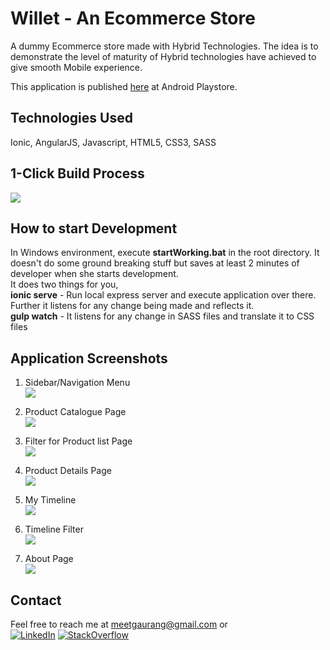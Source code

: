 # Willet - An Ecommerce Store
A dummy Ecommerce store made with Hybrid Technologies. The idea is to demonstrate the level of maturity of Hybrid technologies have achieved to give smooth Mobile experience.

This application is published [here](https://play.google.com/store/apps/details?id=com.ionicframework.willet831023&hl=en) at Android Playstore.

## Technologies Used
Ionic, AngularJS, Javascript, HTML5, CSS3, SASS

## 1-Click Build Process  
![](../master/docs/build_diagrams/willet-build-process.png)

## How to start Development  
In Windows environment, execute **startWorking.bat** in the root directory. It doesn't do some ground breaking stuff but saves at least 2 minutes of developer when she starts development.  
It does two things for you,  
**ionic serve** - Run local express server and execute application over there. Further it listens for any change being made and reflects it.  
**gulp watch** - It listens for any change in SASS files and translate it to CSS files  

## Application Screenshots
1) Sidebar/Navigation Menu  
![](../master/docs/screenshots/1-sidebar-menu.png)

2) Product Catalogue Page  
![](../master/docs/screenshots/2-dummy-store.png)

3) Filter for Product list Page  
![](../master/docs/screenshots/3-dummy-store-filter.png)

4) Product Details Page  
![](../master/docs/screenshots/4-dummy-store-item-details.png)

5) My Timeline  
![](../master/docs/screenshots/5-my-timeline.png)

6) Timeline Filter  
![](../master/docs/screenshots/6-my-timeline-filter.png)

7) About Page  
![](../master/docs/screenshots/7-about.png)  

## Contact
Feel free to reach me at meetgaurang@gmail.com or      
[![LinkedIn](../master/docs/contact_images/linkedin.png)](https://www.linkedin.com/in/gaurang-patel-aa8a4622)
[![StackOverflow](../master/docs/contact_images/so-logo.png)](https://stackoverflow.com/users/1069893/gaurang-patel?tab=topactivity)
